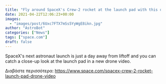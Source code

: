 ```yaml
---
title: "Fly around SpaceX's Crew-2 rocket at the launch pad with this drone video"
date: 2021-04-22T12:06:23+00:00
images:
  - "images/post/6Uxc7FTX7mSs5YyWgE8ikn.jpg"
author: "AstroBot"
categories: ["News"]
tags: ["space.com"]
draft: false
---
```


SpaceX's next astronaut launch is just a day away from liftoff and you can catch a close-up look at the launch pad in a new drone video. 

Διαβάστε περισσότερα: https://www.space.com/spacex-crew-2-rocket-launch-pad-drone-video
